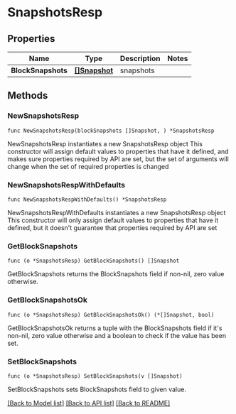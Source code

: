 # SnapshotsResp

## Properties

Name | Type | Description | Notes
------------ | ------------- | ------------- | -------------
**BlockSnapshots** | [**[]Snapshot**](Snapshot.md) | snapshots | 

## Methods

### NewSnapshotsResp

`func NewSnapshotsResp(blockSnapshots []Snapshot, ) *SnapshotsResp`

NewSnapshotsResp instantiates a new SnapshotsResp object
This constructor will assign default values to properties that have it defined,
and makes sure properties required by API are set, but the set of arguments
will change when the set of required properties is changed

### NewSnapshotsRespWithDefaults

`func NewSnapshotsRespWithDefaults() *SnapshotsResp`

NewSnapshotsRespWithDefaults instantiates a new SnapshotsResp object
This constructor will only assign default values to properties that have it defined,
but it doesn't guarantee that properties required by API are set

### GetBlockSnapshots

`func (o *SnapshotsResp) GetBlockSnapshots() []Snapshot`

GetBlockSnapshots returns the BlockSnapshots field if non-nil, zero value otherwise.

### GetBlockSnapshotsOk

`func (o *SnapshotsResp) GetBlockSnapshotsOk() (*[]Snapshot, bool)`

GetBlockSnapshotsOk returns a tuple with the BlockSnapshots field if it's non-nil, zero value otherwise
and a boolean to check if the value has been set.

### SetBlockSnapshots

`func (o *SnapshotsResp) SetBlockSnapshots(v []Snapshot)`

SetBlockSnapshots sets BlockSnapshots field to given value.



[[Back to Model list]](../README.md#documentation-for-models) [[Back to API list]](../README.md#documentation-for-api-endpoints) [[Back to README]](../README.md)


